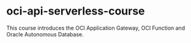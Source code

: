 # oci-api-serverless-course
This course introduces the OCI Application Gateway, OCI Function and Oracle Autonomous Database. 
